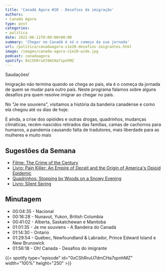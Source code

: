 ```yaml
---
title: 'Canadá Agora #20 - Desafios da imigração'
authors:
- Canada Agora
type: post
categories:
- politica
date: 2022-06-11T0:00:00+00:00
summary: 'Chegar no Canadá é só o começo da sua jornada'
url: /politica/canadaagora-s1e20-desafios-imigrantes.html
image: /images/canada-agora-s1e20-wide.jpg
podcast: canadaagora
spotify: 0xCShRruU7dmCHa7spnhMZ
---
```


Saudações!

Imigração não termina quando se chega ao país, ela é o começa da jornada de quem se mudar para outro país. Neste programa falamos sobre alguns desafios pra quem resolve imigrar ao chegar no país.

No "Je me souviens", visitamos a história da bandeira canadense e como ela chegou até os dias de hoje.

E ainda, a crise dos opióides e outras drogas, quadrinhos, mudanças climáticas, recém-nascidos retirados das famílias, camas de cachorros para humanos, a pandemia causando falta de tradutores, mais liberdade para as mulheres e muito mais

## Sugestões da Semana
- [Filme: The Crime of the Century](https://www.youtube.com/watch?v=SkU75sBdjdU)
- [Livro: Pain Killer: An Empire of Deceit and the Origin of America's Opioid Epidemic](https://www.amazon.ca/dp/B0782X9R1W/)
- [Quadrinhos: Stopping by Woods on a Snowy Evening](https://prhcomics.com/book/?isbn=9780525467342)
- [Livro: Silent Spring](http://www.rachelcarson.org/SilentSpring.aspx)

## Minutagem

- 00:04:35 - Nacional
- 00:16:28 - Nunavut, Yukon, British Columbia
- 00:41:02 - Alberta, Saskatchewan e Manitoba
- 01:01:35 - Je me souviens - A Bandeira do Canadá
- 01:14:30 - Ontario
- 01:29:54 - Québec, Newfoundland & Labrador, Prince Edward Island e New Brunswick
- 01:56:18 - Oh! Canada -  Desafios do imigrante

{{< spotify type="episode" id="0xCShRruU7dmCHa7spnhMZ" width="100%" height="250" >}}
